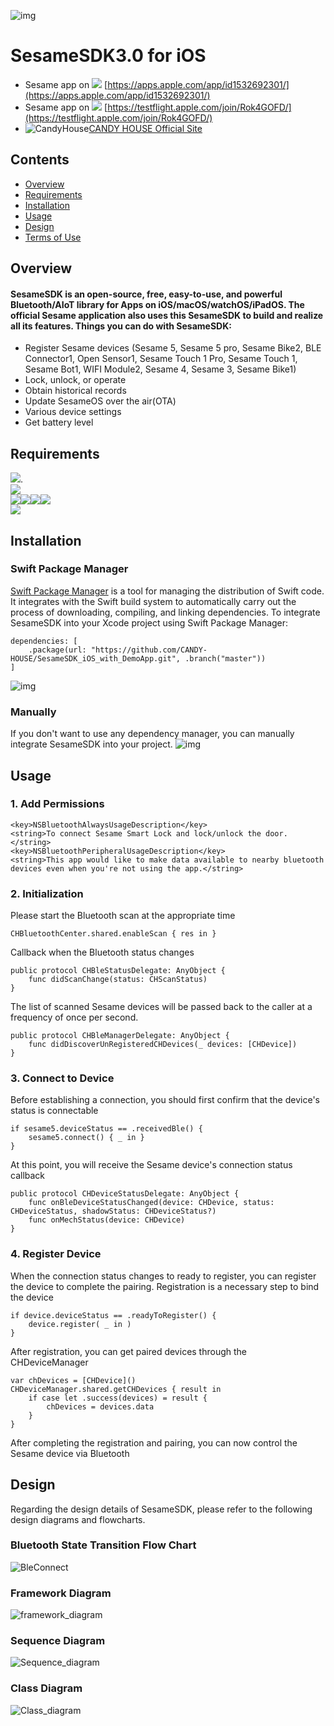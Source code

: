 ![img](./doc/src/resources/SesameSDK_20231201.png)
# SesameSDK3.0 for iOS

- Sesame app on <img src="https://img.shields.io/badge/App Store-000000?logo=apple&logoColor=white"/> [https://apps.apple.com/app/id1532692301/](https://apps.apple.com/app/id1532692301/)
- Sesame app on <img src="https://img.shields.io/badge/TestFlight-0D96F6?logo=app-store&logoColor=white"/> [https://testflight.apple.com/join/Rok4GOFD/](https://testflight.apple.com/join/Rok4GOFD/)
- ![CandyHouse](https://jp.candyhouse.co/cdn/shop/files/3_eea4302e-b1ab-435d-8112-f97d85d5eda2.png?v=1682502225&width=18)[CANDY HOUSE Official Site](https://jp.candyhouse.co/)

## Contents
- [Overview](#overview)
- [Requirements](#requirements)
- [Installation](#installation)
- [Usage](#usage)
- [Design](#design)
- [Terms of Use](#sesamesdk-terms-of-use)

## Overview

#### SesameSDK is an open-source, free, easy-to-use, and powerful Bluetooth/AIoT library for Apps on iOS/macOS/watchOS/iPadOS. The official Sesame application also uses this SesameSDK to build and realize all its features. Things you can do with SesameSDK:

- Register Sesame devices (Sesame 5, Sesame 5 pro, Sesame Bike2, BLE Connector1, Open Sensor1, Sesame Touch 1 Pro, Sesame Touch 1, Sesame Bot1, WIFI Module2, Sesame 4, Sesame 3, Sesame Bike1)
- Lock, unlock, or operate
- Obtain historical records
- Update SesameOS over the air(OTA)
- Various device settings
- Get battery level

## Requirements

<img src="https://img.shields.io/badge/Swift-5.3-FA7343" />.  
<img src="https://img.shields.io/badge/Bluetooth-4.0LE +-0082FC" />  
<img src="https://img.shields.io/badge/iOS-12.0 +-000000" /><img src="https://img.shields.io/badge/macOS-10.15 +-000000" /><img src="https://img.shields.io/badge/watchOS-7.0 +-000000" /><img src="https://img.shields.io/badge/iPadOS-12.0 +-000000" />  
<img src="https://img.shields.io/badge/Xcode-11.0 +-1575F9" />  


## Installation
### Swift Package Manager
[Swift Package Manager](https://www.swift.org/package-manager/) is a tool for managing the distribution of Swift code. It integrates with the Swift build system to automatically carry out the process of downloading, compiling, and linking dependencies.
To integrate SesameSDK into your Xcode project using Swift Package Manager:

```
dependencies: [
    .package(url: "https://github.com/CANDY-HOUSE/SesameSDK_iOS_with_DemoApp.git", .branch("master"))
]
```
![img](./doc/src/resources/spm.png)
### Manually
If you don't want to use any dependency manager, you can manually integrate SesameSDK into your project.
![img](./doc/src/resources/manually.png)

## Usage
### 1. Add Permissions
```
<key>NSBluetoothAlwaysUsageDescription</key>
<string>To connect Sesame Smart Lock and lock/unlock the door.</string>
<key>NSBluetoothPeripheralUsageDescription</key>
<string>This app would like to make data available to nearby bluetooth devices even when you're not using the app.</string>
```

### 2. Initialization
Please start the Bluetooth scan at the appropriate time
```
CHBluetoothCenter.shared.enableScan { res in }
```
Callback when the Bluetooth status changes
```
public protocol CHBleStatusDelegate: AnyObject {
    func didScanChange(status: CHScanStatus)
}
```
The list of scanned Sesame devices will be passed back to the caller at a frequency of once per second.
```
public protocol CHBleManagerDelegate: AnyObject {
    func didDiscoverUnRegisteredCHDevices(_ devices: [CHDevice])
}
```
### 3. Connect to Device
Before establishing a connection, you should first confirm that the device's status is connectable
```
if sesame5.deviceStatus == .receivedBle() {
    sesame5.connect() { _ in }
}
```
At this point, you will receive the Sesame device's connection status callback
```
public protocol CHDeviceStatusDelegate: AnyObject {
    func onBleDeviceStatusChanged(device: CHDevice, status: CHDeviceStatus, shadowStatus: CHDeviceStatus?)
    func onMechStatus(device: CHDevice)
}
```
### 4. Register Device
When the connection status changes to ready to register, you can register the device to complete the pairing. Registration is a necessary step to bind the device
```
if device.deviceStatus == .readyToRegister() {
    device.register( _ in )
}
```
After registration, you can get paired devices through the CHDeviceManager
```
var chDevices = [CHDevice]()
CHDeviceManager.shared.getCHDevices { result in
    if case let .success(devices) = result {
        chDevices = devices.data
    }
}
```
After completing the registration and pairing, you can now control the Sesame device via Bluetooth

## Design
Regarding the design details of SesameSDK, please refer to the following design diagrams and flowcharts.

### Bluetooth State Transition Flow Chart
![BleConnect](./doc/ref/BleConnect.svg)

### Framework Diagram
![framework_diagram](./doc/src/resources/framework_diagram.png)


### Sequence Diagram
![Sequence_diagram](./doc/src/resources/sequence_diagram.svg)

### Class Diagram
![Class_diagram](./doc/src/resources/class_diagram.svg)


